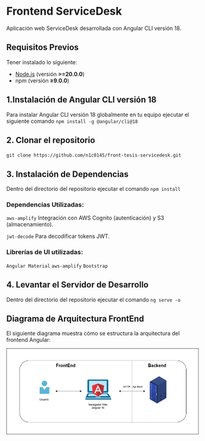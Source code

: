 # Frontend ServiceDesk

Aplicación web ServiceDesk desarrollada con Angular CLI versión 18. 

## Requisitos Previos

Tener instalado lo siguiente:

- [Node.js](https://nodejs.org/) (versión **>=20.0.0**)
- npm (versión **≥9.0.0**)

## 1.Instalación de Angular CLI versión 18

Para instalar Angular CLI versión 18 globalmente en tu equipo ejecutar el siguiente comando `npm install -g @angular/cli@18`

## 2. Clonar el repositorio

`git clone https://github.com/n1c0145/front-tesis-servicedesk.git`

## 3. Instalación de Dependencias

Dentro del directorio del repositorio ejecutar el comando `npm install`

### Dependencias Utilizadas:

`aws-amplify` Integración con AWS Cognito (autenticación) y S3 (almacenamiento).

`jwt-decode` Para decodificar tokens JWT.

### Librerías de UI utilizadas:

`Angular Material`
`aws-amplify`
`Bootstrap`

## 4. Levantar el Servidor de Desarrollo

Dentro del directorio del repositorio ejecutar el comando `ng serve -o`

## Diagrama de Arquitectura FrontEnd

El siguiente diagrama muestra cómo se estructura la arquitectura del frontend Angular:

![Diagrama de Arquitectura](./readme-asset/arquitectura-frontend.png)









